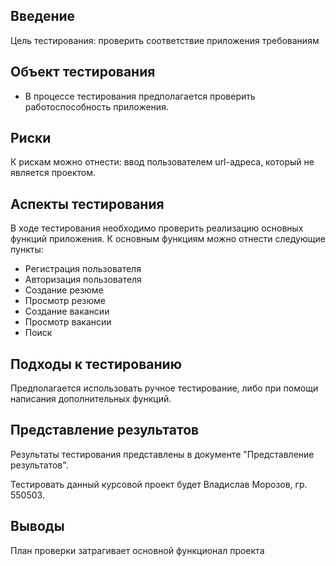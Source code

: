 ## **Введение**

Цель тестирования: проверить соответствие приложения требованиям

## **Объект тестирования**

- В процессе тестирования предполагается проверить работоспособность приложения.

## **Риски**

К рискам можно отнести: ввод пользователем url-адреса, который не является проектом.

## **Аспекты тестирования**

В ходе тестирования необходимо проверить реализацию основных функций приложения. К основным функциям можно отнести следующие пункты:

- Регистрация пользователя
- Авторизация пользователя
- Создание резюме
- Просмотр резюме
- Создание вакансии
- Просмотр вакансии
- Поиск

## **Подходы к тестированию**

Предполагается использовать ручное тестирование, либо при помощи написания дополнительных функций.

## **Представление результатов**

Результаты тестирования представлены в документе &quot;Представление результатов&quot;.

Тестировать данный курсовой проект будет Владислав Морозов, гр. 550503.

## **Выводы**

План проверки затрагивает основной функционал проекта
